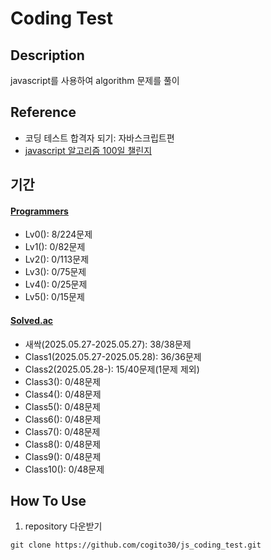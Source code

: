 # Coding Test

## Description
javascript를 사용하여 algorithm 문제를 풀이

## Reference
- 코딩 테스트 합격자 되기: 자바스크립트편
- [javascript 알고리즘 100일 챌린지](https://www.youtube.com/playlist?list=PLkfUwwo13dlWZxOdbvMhkzhAowaiEjuGS)

## 기간
#### [Programmers](https://school.programmers.co.kr/learn/challenges?order=recent)
- Lv0(): 8/224문제
- Lv1(): 0/82문제
- Lv2(): 0/113문제
- Lv3(): 0/75문제
- Lv4(): 0/25문제
- Lv5(): 0/15문제

#### [Solved.ac](https://solved.ac/class)
- 새싹(2025.05.27-2025.05.27): 38/38문제
- Class1(2025.05.27-2025.05.28): 36/36문제
- Class2(2025.05.28-): 15/40문제(1문제 제외)
- Class3(): 0/48문제
- Class4(): 0/48문제
- Class5(): 0/48문제
- Class6(): 0/48문제
- Class7(): 0/48문제
- Class8(): 0/48문제
- Class9(): 0/48문제
- Class10(): 0/48문제

## How To Use
1) repository 다운받기
```
git clone https://github.com/cogito30/js_coding_test.git
```
